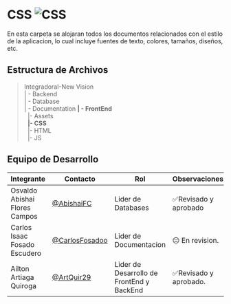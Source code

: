 # CSS  ![CSS](https://img.shields.io/badge/CSS-239120?&style=for-the-badge&logo=css3&logoColor=white)


 En esta carpeta se alojaran todos los documentos relacionados con el estilo de la aplicacion, lo cual incluye fuentes de texto, colores, tamaños, diseños, etc. 

## Estructura de Archivos
>IntegradoraI-New Vision<br>
>| - Backend<br>
>| - Database<br>
>| - Documentation
>**| - FrontEnd** <br>
>&nbsp;&nbsp;|- Assets<br>
>&nbsp;&nbsp;**|- CSS**<br>
>&nbsp;&nbsp;|- HTML<br>
>&nbsp;&nbsp;|- JS<br>

## Equipo de Desarrollo

|Integrante|Contacto|Rol|Observaciones|
|------------|--------|---|---|
|Osvaldo Abishai Flores Campos|[@AbishaiFC](https://github.com/AbishaiFC)|Lider de Databases|✅Revisado y aprobado|
|Carlos Isaac Fosado Escudero|[@CarlosFosadoo](https://github.com/CarlosFosadoo)|Lider de Documentacion|😐 En revision.|
|Ailton Artiaga Quiroga|[@ArtQuir29](https://github.com/ArtQuir29)|Lider de Desarrollo de FrontEnd y BackEnd |✅Revisado y aprobado.|
